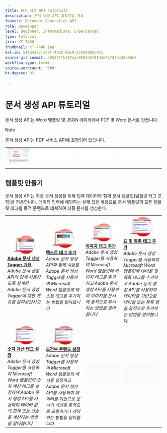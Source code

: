 ```yaml
---
title: 문서 생성 API Tutorials
description: 문서 생성 API 튜토리얼 개요
feature: Document Generation API
role: Developer
level: Beginner, Intermediate, Experienced
type: Tutorial
jira: KT-7480
thumbnail: KT-7480.jpg
exl-id: 519a41a2-33af-4022-8919-2cb69995c46c
source-git-commit: e35377fb467aac8581a5f81d2efb74fb442a6dc5
workflow-type: tm+mt
source-wordcount: '309'
ht-degree: 0%

---
```



# 문서 생성 API 튜토리얼

문서 생성 API는 Word 템플릿 및 JSON 데이터에서 PDF 및 Word 문서를 만듭니다.

>[!NOTE]
>
>문서 생성 API는 PDF 서비스 API에 포함되어 있습니다.

<table style="table-layout:fixed">
<tr>
 <td>
   <a href="automate-doc-gen.md">
      <img alt="문서 생성 자동화" src="assets/automate-doc-gen.png" />
   </a>
  </td>
  <td>
    <img alt="스페이서" src="../assets/WhiteBanner_Placeholder.png" />
    <div>
    <br>
  </td>
   <td>
    <img alt="스페이서" src="../assets/WhiteBanner_Placeholder.png" />
    <div>
    <br>
  </td>
  </td>
   <td>
    <img alt="스페이서" src="../assets/WhiteBanner_Placeholder.png" />
    <div>
    <br>
  </td>
</tr>
</table>

## 템플릿 만들기

문서 생성 API는 최종 문서 생성을 위해 입력 데이터와 함께 문서 템플릿(템플릿 태그 포함)을 허용합니다. 데이터 입력에 해당하는 실제 값을 바탕으로 문서 템플릿의 모든 템플릿 태그를 동적 콘텐츠로 대체하여 최종 문서를 생성한다.

<table style="table-layout:fixed">
<tr>
 <td>
   <a href="taggeroverview.md">
      <img alt="Adobe 문서 생성 Tagger 개요" src="assets/Taggeroverview_thumb.png" />
   </a>
    <div>
   <a href="taggeroverview.md"><strong>Adobe 문서 생성 Tagger 개요</strong></a>
    </div>
    <em>Adobe 문서 생성 API와 함께 사용하도록 설계된 Adobe 문서 생성 Tagger에 대한 개요를 살펴보십시오</em>
    <br>
  </td>
  <td>
   <a href="taggeraddtexttags.md">
      <img alt="텍스트 태그 추가" src="assets/Taggertexttags_thumb.png" />
   </a>
    <div>
   <a href="taggeraddtexttags.md"><strong>텍스트 태그 추가</strong></a>
    </div>
    <em>Adobe 문서 생성 API와 함께 사용할 Adobe 문서 생성 Tagger를 사용하여 Microsoft Word 템플릿에 텍스트 태그를 추가하는 방법을 알아봅니다</em>
    <br>
  </td>
  <td>
   <a href="taggeraddimagetags.md">
      <img alt="이미지 태그 추가" src="assets/Taggerimagetags_thumb.png" />
   </a>
    <div>
   <a href="taggeraddimagetags.md"><strong>이미지 태그 추가</strong></a>
    </div>
    <em>Adobe 문서 생성 Tagger를 사용하여 Microsoft Word 템플릿에 이미지 태그를 추가하고 Adobe 문서 생성 API를 사용하여 이미지를 문서에 동적으로 푸시하는 방법을 알아봅니다</em>
    <br>
  </td>
  <td>
   <a href="taggertables.md">
      <img alt="표 및 목록 태그 추가" src="assets/Taggertables_thumb.png" />
   </a>
    <div>
   <a href="taggertables.md"><strong>표 및 목록 태그 추가</strong></a>
    </div>
    <em>Adobe 문서 생성 Tagger를 사용하여 Microsoft Word 템플릿에 테이블 및 목록 태그를 추가하고 Adobe 문서 생성 API를 사용하여 데이터를 기반으로 테이블 또는 목록 행을 동적으로 추가하는 방법을 알아봅니다.</em>
    <br>
  </td>
</tr>
<tr>
  <td>
   <a href="taggercalculations.md">
      <img alt="숫자 계산 태그 설정" src="assets/Taggercalculations_thumb.png" />
   </a>
    <div>
   <a href="taggercalculations.md"><strong>숫자 계산 태그 설정</strong></a>
    </div>
    <em>Adobe 문서 생성 Tagger를 사용하여 Microsoft Word 템플릿의 숫자 계산 태그를 설정하여 Adobe 문서 생성 API를 사용하여 데이터 값의 집계 또는 산술을 계산하는 방법을 알아봅니다.</em>
    <br>
  </td>
  <td>
   <a href="taggerconditional.md">
      <img alt="조건부 콘텐츠 설정" src="assets/Taggerconditional_thumb.png" />
   </a>
    <div>
   <a href="taggerconditional.md"><strong>조건부 콘텐츠 설정</strong></a>
    </div>
    <em>Adobe 문서 생성 Tagger를 사용하여 Microsoft Word 템플릿의 섹션을 설정하고 Adobe 문서 생성 API를 사용하여 데이터를 기반으로 문서의 섹션을 동적으로 포함하거나 제외하는 방법을 알아봅니다.</em>
    <br>
  </td>
  <td>
    <img alt="스페이서" src="../assets/GrayBanner_Placeholder.png" />
    <div>
    <br>
  </td>
   <td>
    <img alt="스페이서" src="../assets/GrayBanner_Placeholder.png" />
    <div>
    <br>
  </td>
</tr>
</table>
